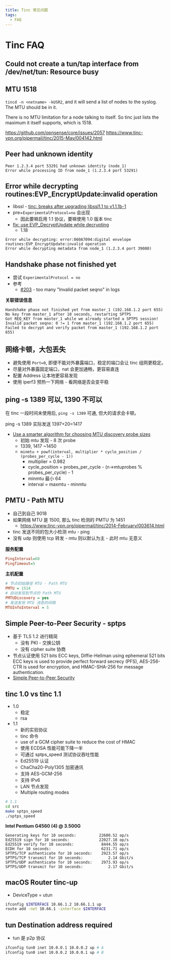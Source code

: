 ```yaml
---
title: Tinc 常见问题
tags:
  - FAQ
---
```


# Tinc FAQ

## Could not create a tun/tap interface from /dev/net/tun: Resource busy

## MTU 1518

`tincd -n <netname> -kUSR2`, and it will send a list of nodes to the syslog. The MTU should be in it.

There is no MTU limitation for a node talking to itself. So tinc just
lists the maximum it itself supports, which is 1518.

https://github.com/opnsense/core/issues/2057
https://www.tinc-vpn.org/pipermail/tinc/2015-May/004142.html

## Peer had unknown identity

```
Peer 1.2.3.4 port 53291 had unknown identity (node_1)
Error while processing ID from node_1 (1.2.3.4 port 53291)
```

## Error while decrypting routines:EVP_EncryptUpdate:invalid operation

- libssl - [tinc: breaks after upgrading libssl1.1 to v1.1.1b-1](https://bugs.debian.org/cgi-bin/bugreport.cgi?bug=923438)
- pre+`ExperimentalProtocol=no` 会出现
  - 因此要嘛启用 1.1 协议，要嘛使用 1.0 版本 tinc
- [fix: use EVP_DecryptUpdate while decrypting](https://github.com/gsliepen/tinc/commit/2b0aeec02d64bb4724da9ff1dbc19b7d35d7c904)
  - 1.18

```
Error while decrypting: error:060A7094:digital envelope routines:EVP_EncryptUpdate:invalid operation
Error while decrypting metadata from node_1 (1.2.3.4 port 39080)
```

## Handshake phase not finished yet

- 尝试 `ExperimentalProtocol = no`
- 参考
  - [#203](https://github.com/gsliepen/tinc/issues/203) - too many "Invalid packet seqno" in logs

**关联错误信息**

```
Handshake phase not finished yet from master_1 (192.168.1.2 port 655)
No key from master_1 after 10 seconds, restarting SPTPS
Got REQ_KEY from master_1 while we already started a SPTPS session!
Invalid packet seqno: 0 != 1 from master_1 (192.168.1.2 port 655)
Failed to decrypt and verify packet from master_1 (192.168.1.2 port 655)
```

## 网络卡顿，大包丢失

- 避免使用 `Port=0`, 即便不能对外暴露端口，稳定的端口会让 tinc 组网更稳定。
- 尽量对外暴露固定端口，nat 会更加通畅，更容易直连
- 配置 Address 让本地更容易发现
- 使用 iperf3 预热一下网络 - 看网络是否会变平稳

## ping -s 1389 可以, 1390 不可以

在 tinc 一段时间未使用后, `ping -s 1389` 可通, 但大的请求会卡顿。

ping -s 1389 实际发送 1397+20=1417

- [Use a smarter algorithm for choosing MTU discovery probe sizes](https://github.com/gsliepen/tinc/commit/24d28adf64934c8d726959e25dce8c10dbd10d1f)
  - 初始 mtu 发现 - 8 次 probe
  - 1339, 1417 ~1450
  - `minmtu + powf(interval, multiplier * cycle_position / (probes_per_cycle - 1))`
    - multiplier = 0.982
    - cycle_position = probes_per_cycle - (n->mtuprobes % probes_per_cycle) - 1
    - minmtu 最小 64
    - interval = maxmtu - minmtu

## PMTU - Path MTU

- 自己到自己 9018
- 如果网络 MTU 是 1500, 那么 tinc 检测的 PMTU 为 1451
  - https://www.tinc-vpn.org/pipermail/tinc/2014-February/003614.html
- tinc 发送不同的包大小检测 mtu - ping
- 没有 udp 则使用 tcp 转发 - mtu 则以默认为主 - 此时 mtu 无意义

**服务配置**

```ini
PingInterval=60
PingTimeout=5
```

**主机配置**

```ini
# 节点初始路径 MTU - Path MTU
PMTU = 1514
# 自动发现到节点的 Path MTU
PMTUDiscovery = yes
# 发送发现 MTU 消息的间隔
MTUInfoInterval = 5
```

## Simple Peer-to-Peer Security - sptps

- 基于 TLS 1.2 进行精简
  - 没有 PKI - 交换公钥
  - 没有 cipher suite 协商
- 节点认证使用 521 bits ECC keys, Diffie-Hellman using ephemeral 521 bits ECC keys is used to provide perfect forward secrecy (PFS), AES-256-CTR is used for encryption, and HMAC-SHA-256 for message authentication.
- [Simple Peer-to-Peer Security](https://www.tinc-vpn.org/documentation-1.1/Simple-Peer_002dto_002dPeer-Security.html)

## tinc 1.0 vs tinc 1.1

- 1.0
  - 稳定
  - rsa
- 1.1
  - 新的实验协议
  - tinc 命令
  - use of a GCM cipher suite to reduce the cost of HMAC
  - 使用 ECDSA 性能可能下降一半
  - 可通过 sptps_speed 测试协议吞吐性能
  - Ed25519 认证
  - ChaCha20-Poly1305 加密通讯
  - 支持 AES-GCM-256
  - 支持 IPv6
  - LAN 节点发现
  - Multiple routing modes

```bash
# 1.1
cd src
make sptps_speed
./sptps_speed
```

**Intel Pentium G4560 (4) @ 3.500G**

```
Generating keys for 10 seconds:          22600.52 op/s
Ed25519 sign for 10 seconds:             22027.18 op/s
Ed25519 verify for 10 seconds:            8444.55 op/s
ECDH for 10 seconds:                      6231.71 op/s
SPTPS/TCP authenticate for 10 seconds:    2923.57 op/s
SPTPS/TCP transmit for 10 seconds:           2.14 Gbit/s
SPTPS/UDP authenticate for 10 seconds:    2973.93 op/s
SPTPS/UDP transmit for 10 seconds:           2.17 Gbit/s
```

## macOS Router tinc-up

- DeviceType = utun

```sh
ifconfig $INTERFACE 10.66.1.2 10.66.1.1 up
route add -net 10.66.1 -interface $INTERFACE
```

## tun Destination address required

- tun 是 p2p 协议

```bash
ifconfig tun0 inet 10.0.0.1 10.0.0.2 up # A
ifconfig tun0 inet 10.0.0.2 10.0.0.1 up # B
```
